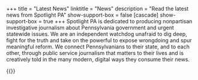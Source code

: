 +++
title = "Latest News"
linktitle = "News"
description = "Read the latest news from Spotlight PA"
show-support-box = false
[cascade]
show-support-box = true
+++
Spotlight PA is dedicated to producing non­partisan investigative journalism about Pennsylvania government and urgent statewide issues. We are an independent watchdog unafraid to dig deep, fight for the truth and take on the powerful to expose wrongdoing and spur meaningful reform. We connect Pennsylvanians to their state, and to each other, through public service journalism that matters to their lives and is creatively told in the many modern, digital ways they consume their news.

{{<news-search>}}
